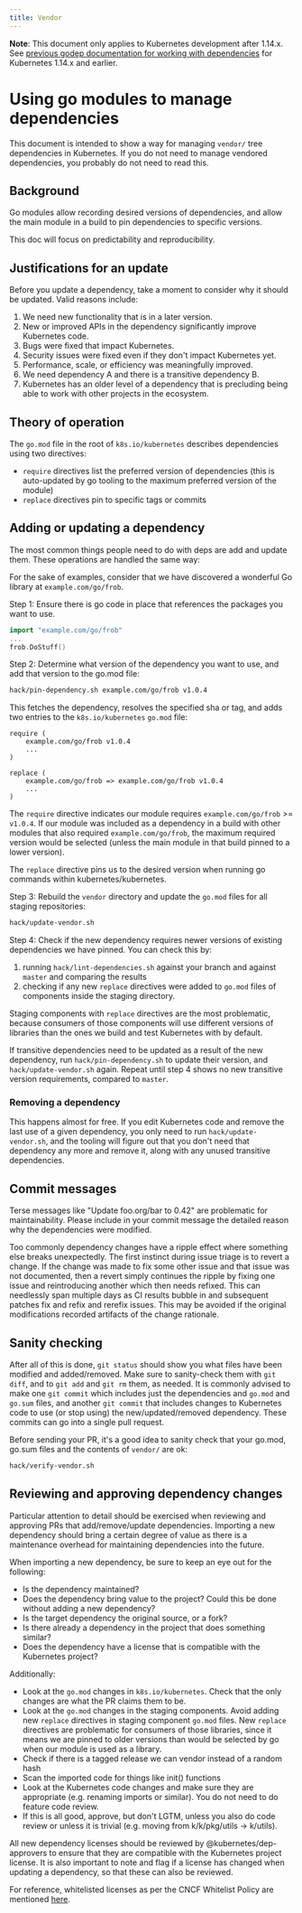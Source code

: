 ```yaml
---
title: Vendor
---
```


**Note**: This document only applies to Kubernetes development after 1.14.x.
See [previous godep documentation for working with dependencies](/en/docs/devel/sig-architecture/godep) for Kubernetes 1.14.x and earlier.

# Using go modules to manage dependencies

This document is intended to show a way for managing `vendor/` tree dependencies
in Kubernetes. If you do not need to manage vendored dependencies, you probably
do not need to read this.

## Background

Go modules allow recording desired versions of dependencies, and allow the main
module in a build to pin dependencies to specific versions.

This doc will focus on predictability and reproducibility.

## Justifications for an update

Before you update a dependency, take a moment to consider why it should be 
updated. Valid reasons include:
 1. We need new functionality that is in a later version.
 2. New or improved APIs in the dependency significantly improve Kubernetes code.
 3. Bugs were fixed that impact Kubernetes.
 4. Security issues were fixed even if they don't impact Kubernetes yet.
 5. Performance, scale, or efficiency was meaningfully improved.
 6. We need dependency A and there is a transitive dependency B.
 7. Kubernetes has an older level of a dependency that is precluding being able
to work with other projects in the ecosystem.

## Theory of operation

The `go.mod` file in the root of `k8s.io/kubernetes` describes dependencies using two directives:

* `require` directives list the preferred version of dependencies (this is auto-updated by go tooling to the maximum preferred version of the module)
* `replace` directives pin to specific tags or commits

## Adding or updating a dependency

The most common things people need to do with deps are add and update them.
These operations are handled the same way:

For the sake of examples, consider that we have discovered a wonderful Go
library at `example.com/go/frob`.

Step 1: Ensure there is go code in place that references the packages you want to use.
```go
import "example.com/go/frob"
...
frob.DoStuff()
```

Step 2: Determine what version of the dependency you want to use, and add that version to the go.mod file:

```sh
hack/pin-dependency.sh example.com/go/frob v1.0.4
```

This fetches the dependency, resolves the specified sha or tag, and adds two entries to the `k8s.io/kubernetes` `go.mod` file:

```
require (
    example.com/go/frob v1.0.4
    ...
)

replace (
    example.com/go/frob => example.com/go/frob v1.0.4
    ...
)
```

The `require` directive indicates our module requires `example.com/go/frob` >= `v1.0.4`.
If our module was included as a dependency in a build with other modules that also required `example.com/go/frob`,
the maximum required version would be selected (unless the main module in that build pinned to a lower version).

The `replace` directive pins us to the desired version when running go commands within kubernetes/kubernetes.

Step 3: Rebuild the `vendor` directory and update the `go.mod` files for all staging repositories:
```sh
hack/update-vendor.sh
```

Step 4: Check if the new dependency requires newer versions of existing dependencies we have pinned.
You can check this by:
1. running `hack/lint-dependencies.sh` against your branch and against `master` and comparing the results
2. checking if any new `replace` directives were added to `go.mod` files of components inside the staging directory.

Staging components with `replace` directives are the most problematic, because consumers of those components
will use different versions of libraries than the ones we build and test Kubernetes with by default.

If transitive dependencies need to be updated as a result of the new dependency,
run `hack/pin-dependency.sh` to update their version, and `hack/update-vendor.sh` again.
Repeat until step 4 shows no new transitive version requirements, compared to `master`.


### Removing a dependency

This happens almost for free.  If you edit Kubernetes code and remove the last
use of a given dependency, you only need to run `hack/update-vendor.sh`, and the
tooling will figure out that you don't need that dependency any more and remove it,
along with any unused transitive dependencies.

## Commit messages

Terse messages like "Update foo.org/bar to 0.42" are problematic
for maintainability.  Please include in your commit message the
detailed reason why the dependencies were modified.

Too commonly dependency changes have a ripple effect where something
else breaks unexpectedly.  The first instinct during issue triage
is to revert a change.  If the change was made to fix some other
issue and that issue was not documented, then a revert simply
continues the ripple by fixing one issue and reintroducing another
which then needs refixed.  This can needlessly span multiple days
as CI results bubble in and subsequent patches fix and refix and
rerefix issues.  This may be avoided if the original modifications
recorded artifacts of the change rationale.

## Sanity checking

After all of this is done, `git status` should show you what files have been
modified and added/removed.  Make sure to sanity-check them with `git diff`, and
to `git add` and `git rm` them, as needed.  It is commonly advised to make one
`git commit` which includes just the dependencies and `go.mod` and `go.sum` files, and
another `git commit` that includes changes to Kubernetes code to use (or stop
using) the new/updated/removed dependency.  These commits can go into a single
pull request.

Before sending your PR, it's a good idea to sanity check that your
go.mod, go.sum files and the contents of `vendor/` are ok:

```sh
hack/verify-vendor.sh
```

## Reviewing and approving dependency changes

Particular attention to detail should be exercised when reviewing and approving
PRs that add/remove/update dependencies. Importing a new dependency should bring
a certain degree of value as there is a maintenance overhead for maintaining
dependencies into the future.

When importing a new dependency, be sure to keep an eye out for the following:
- Is the dependency maintained?
- Does the dependency bring value to the project? Could this be done without
  adding a new dependency?
- Is the target dependency the original source, or a fork?
- Is there already a dependency in the project that does something similar?
- Does the dependency have a license that is compatible with the Kubernetes
  project?

Additionally:
- Look at the `go.mod` changes in `k8s.io/kubernetes`.
  Check that the only changes are what the PR claims them to be. 
- Look at the `go.mod` changes in the staging components.
  Avoid adding new `replace` directives in staging component `go.mod` files.
  New `replace` directives are problematic for consumers of those libraries,
  since it means we are pinned to older versions than would be selected by go
  when our module is used as a library.
- Check if there is a tagged release we can vendor instead of a random hash
- Scan the imported code for things like init() functions
- Look at the Kubernetes code changes and make sure they are appropriate
  (e.g. renaming imports or similar). You do not need to do feature code review.
- If this is all good, approve, but don't LGTM, unless you also do code review
  or unless it is trivial (e.g. moving from k/k/pkg/utils -> k/utils).

All new dependency licenses should be reviewed by @kubernetes/dep-approvers to ensure that they
are compatible with the Kubernetes project license. It is also important to note
and flag if a license has changed when updating a dependency, so that these can
also be reviewed.

For reference, whitelisted licenses as per the CNCF Whitelist Policy are
mentioned [here](https://git.k8s.io/sig-release/licensing/README.md#licenses-for-dependencies).
